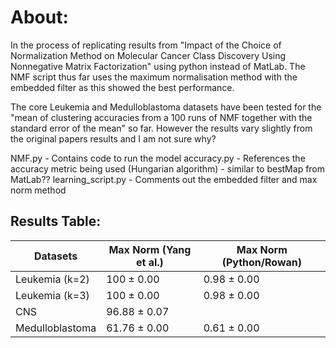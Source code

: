 # About:
In the process of replicating results from "Impact of the Choice of Normalization Method on Molecular Cancer Class Discovery Using Nonnegative Matrix Factorization" using python instead of MatLab. The NMF script thus far uses the maximum normalisation method with the embedded filter as this showed the best performance.

The core Leukemia and Medulloblastoma datasets have been tested for the "mean of clustering accuracies from a 100 runs of NMF together with the standard error of the mean" so far. However the results vary slightly from the original papers results and I am not sure why?

NMF.py - Contains code to run the model
accuracy.py - References the accuracy metric being used (Hungarian algorithm) - similar to bestMap from MatLab??
learning_script.py - Comments out the embedded filter and max norm method

## Results Table:
| Datasets           | Max Norm (Yang et al.) | Max Norm (Python/Rowan) |
|--------------------|------------------------|--------------------------|
| Leukemia (k=2)     | 100 ± 0.00             | 0.98 ± 0.00              |
| Leukemia (k=3)     | 100 ± 0.00             | 0.98 ± 0.00              |
| CNS                | 96.88 ± 0.07           |                          |
| Medulloblastoma    | 61.76 ± 0.00           | 0.61 ± 0.00              |
